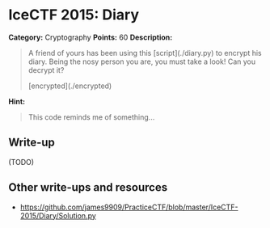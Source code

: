 # IceCTF 2015: Diary

**Category:** Cryptography
**Points:** 60
**Description:** 

> <p>A friend of yours has been using this [script](./diary.py) to encrypt his diary. Being the nosy person you are, you must take a look! Can you decrypt it?</p><p>[encrypted](./encrypted)</p>

**Hint:**

> This code reminds me of something...

## Write-up

(TODO)

## Other write-ups and resources

* <https://github.com/james9909/PracticeCTF/blob/master/IceCTF-2015/Diary/Solution.py>
